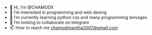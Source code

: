 - 👋 Hi, I’m @CHAMODX
- 👀 I’m interested in programming and web desing
- 🌱 I’m currently learning python css and many programming lanvages
- 💞️ I’m looking to collaborate on telegram
- 📫 How to reach me chamodimantha2007@gmail.com


<!---
CHAMODX/CHAMODX is a ✨ special ✨ repository because its `README.md` (this file) appears on your GitHub profile.
You can click the Preview link to take a look at your changes.
--->
